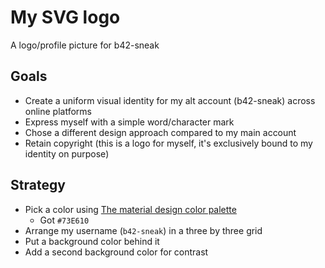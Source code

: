 # My SVG logo

A logo/profile picture for b42-sneak

## Goals

- Create a uniform visual identity for my alt account (b42-sneak) across online platforms
- Express myself with a simple word/character mark
- Chose a different design approach compared to my main account
- Retain copyright (this is a logo for myself, it's exclusively bound to my identity on purpose)

## Strategy

- Pick a color using [The material design color palette](https://material.io/design/color/the-color-system.html#tools-for-picking-colors)
  - Got `#73E610`
- Arrange my username (`b42-sneak`) in a three by three grid
- Put a background color behind it
- Add a second background color for contrast
